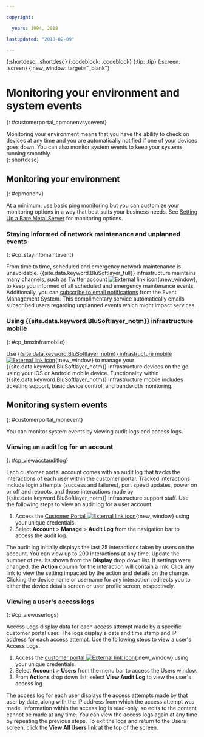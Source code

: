 ```yaml
---

copyright:

  years: 1994, 2018

lastupdated: "2018-02-09"

---
```


{:shortdesc: .shortdesc}
{:codeblock: .codeblock}
{:tip: .tip}
{:screen: .screen}
{:new_window: target="_blank"}


# Monitoring your environment and system events
{: #customerportal_cpmonenvsysevent}

Monitoring your environment means that you have the ability to check on devices at any time and you are automatically notified if one of your devices goes down. You can also monitor system events to keep your systems running smoothly.  
{: shortdesc}

## Monitoring your environment
{: #cpmonenv}

At a minimum, use basic ping monitoring but you can customize your monitoring options in a way that best suits your business needs. See [Setting Up a Bare Metal Server](/docs/customer-portal/cpsetupbaremetal.html) for monitoring options.

### Staying informed of network maintenance and unplanned events
{: #cp_stayinfomaintevent}

From time to time, scheduled and emergency network maintenance is unavoidable. {{site.data.keyword.BluSoftlayer_full}} infrastructure maintains many channels, such as [Twitter account ![External link icon](../icons/launch-glyph.svg)](https://twitter.com/softlayernotify){:new_window}, to keep you informed of all scheduled and emergency maintenance events. Additionally, you can [subscribe to email notifications](/docs/customer-portal/cpsub2not.html) from the Event Management System. This complimentary service automatically emails subscribed users regarding unplanned events which might impact services.

### Using {{site.data.keyword.BluSoftlayer_notm}} infrastructure mobile
{: #cp_bmxinframobile}

Use [{{site.data.keyword.BluSoftlayer_notm}} infrastructure mobile ![External link icon](../icons/launch-glyph.svg)](https://knowledgelayer.softlayer.com/topic/mobile-devices){:new_window} to manage your {{site.data.keyword.BluSoftlayer_notm}} infrastructure devices on the go using your iOS or Android mobile device. Functionality within {{site.data.keyword.BluSoftlayer_notm}} infrastructure mobile includes ticketing support, basic device control, and bandwidth monitoring.

## Monitoring system events
{: #customerportal_monevent}

You can monitor system events by viewing audit logs and access logs.

### Viewing an audit log for an account
{: #cp_viewacctauditlog}

Each customer portal account comes with an audit log that tracks the interactions of each user within the customer portal. Tracked interactions include login attempts (success and failures), port speed updates, power on or off and reboots, and those interactions made by {{site.data.keyword.BluSoftlayer_notm}} infrastructure support staff. Use the following steps to view an audit log for a user account.

1. Access the [Customer Portal ![External link icon](../icons/launch-glyph.svg)](https://control.softlayer.com/){:new_window} using your unique credentials.
2. Select **Account** > **Manage** > **Audit Log** from the navigation bar to access the audit log.

The audit log initially displays the last 25 interactions taken by users on the account. You can view up to 200 interactions at any time. Update the number of results shown from the **Display** drop down list. If settings were changed, the **Action** column for the interaction will contain a link. Click any link to view the setting impacted by the action and details on the change. Clicking the device name or username for any interaction redirects you to either the device details screen or user profile screen, respectively.

### Viewing a user's access logs
{: #cp_viewuserlogs}

Access Logs display data for each access attempt made by a specific customer portal user. The logs display a date and time stamp and IP address for each access attempt. Use the following steps to view a user's Access Logs.

1. Access the [customer portal ![External link icon](../icons/launch-glyph.svg)](https://control.softlayer.com/){:new_window} using your unique credentials.
2. Select **Account** > **Users** from the menu bar to access the Users window.
3. From **Actions** drop down list, select **View Audit Log** to view the user's access log.

The access log for each user displays the access attempts made by that user by date, along with the IP address from which the access attempt was made. Information within the access log is read-only, so edits to the content cannot be made at any time. You can view the access logs again at any time by repeating the previous steps. To exit the logs and return to the Users screen, click the **View All Users** link at the top of the screen.
